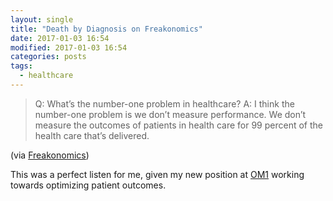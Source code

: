 ```yaml
---
layout: single
title: "Death by Diagnosis on Freakonomics"
date: 2017-01-03 16:54
modified: 2017-01-03 16:54
categories: posts
tags:
  - healthcare
---
```


> Q: What’s the number-one problem in healthcare?
> A: I think the number-one problem is we don’t measure
> performance. We don’t measure the outcomes of patients in health
> care for 99 percent of the health care that’s delivered.

(via [Freakonomics](http://freakonomics.com/podcast/bad-medicine-part-3-death-diagnosis/))

This was a perfect listen for me, given my new position at [OM1](http://www.om1.com)
working towards optimizing patient outcomes.
